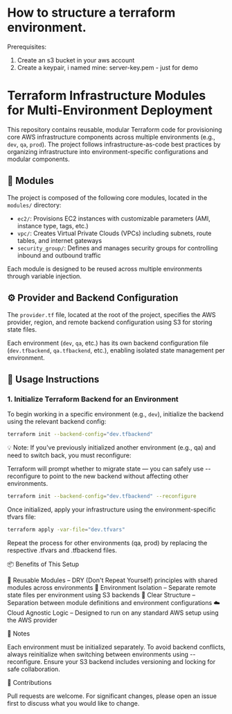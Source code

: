 # How to structure a terraform environment.

Prerequisites: 

1. Create an s3 bucket in your aws account
2. Create a keypair, i named mine: server-key.pem   - just for demo

# Terraform Infrastructure Modules for Multi-Environment Deployment

This repository contains reusable, modular Terraform code for provisioning core AWS infrastructure components across multiple environments (e.g., `dev`, `qa`, `prod`). The project follows infrastructure-as-code best practices by organizing infrastructure into environment-specific configurations and modular components.

## 🧱 Modules

The project is composed of the following core modules, located in the `modules/` directory:

- `ec2/`: Provisions EC2 instances with customizable parameters (AMI, instance type, tags, etc.)
- `vpc/`: Creates Virtual Private Clouds (VPCs) including subnets, route tables, and internet gateways
- `security_group/`: Defines and manages security groups for controlling inbound and outbound traffic

Each module is designed to be reused across multiple environments through variable injection.

## ⚙️ Provider and Backend Configuration

The `provider.tf` file, located at the root of the project, specifies the AWS provider, region, and remote backend configuration using S3 for storing state files.

Each environment (`dev`, `qa`, etc.) has its own backend configuration file (`dev.tfbackend`, `qa.tfbackend`, etc.), enabling isolated state management per environment.

## 🚀 Usage Instructions

### 1. Initialize Terraform Backend for an Environment

To begin working in a specific environment (e.g., `dev`), initialize the backend using the relevant backend config:

```bash
terraform init --backend-config="dev.tfbackend"
```

💡 Note: If you've previously initialized another environment (e.g., qa) and need to switch back, you must reconfigure:

Terraform will prompt whether to migrate state — you can safely use --reconfigure to point to the new backend without affecting other environments.

```bash
terraform init --backend-config="dev.tfbackend" --reconfigure
```

Once initialized, apply your infrastructure using the environment-specific tfvars file:

```bash
terraform apply -var-file="dev.tfvars"
```

Repeat the process for other environments (qa, prod) by replacing the respective .tfvars and .tfbackend files.

📦 Benefits of This Setup

🔁 Reusable Modules – DRY (Don't Repeat Yourself) principles with shared modules across environments
🔐 Environment Isolation – Separate remote state files per environment using S3 backends
📁 Clear Structure – Separation between module definitions and environment configurations
☁️ Cloud Agnostic Logic – Designed to run on any standard AWS setup using the AWS provider

📌 Notes

Each environment must be initialized separately.
To avoid backend conflicts, always reinitialize when switching between environments using --reconfigure.
Ensure your S3 backend includes versioning and locking for safe collaboration.

🤝 Contributions

Pull requests are welcome. For significant changes, please open an issue first to discuss what you would like to change.





